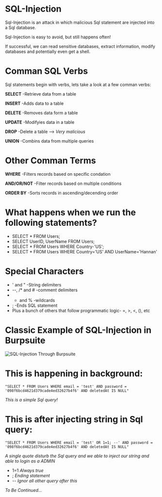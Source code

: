 # SQL-Injection
Sql-Injection is an attack in which malicious Sql statement are injected into a Sql database.

Sql-Injection is easy to avoid, but still happens often!

If successful, we can read sensitive databases, extract information, modify databases and potentially even get a shell.

# Comman SQL Verbs
Sql statements begin with verbs, lets take a look at a few comman verbs:

**SELECT** -Retrieve data from a table

**INSERT** -Adds data to a table

**DELETE** -Removes data form a table

**UPDATE** -Modifyies data in a table

**DROP** -Delete a table --> *Very malicious*

**UNION** -Combins data from multiple queries

# Other Comman Terms 
**WHERE** -Filters records based on specific condation

**AND/OR/NOT** -Filter records based on multiple conditions

**ORDER BY** -Sorts records in ascending/decending order

# What happens when we run the following statements?
* SELECT * FROM Users;
* SELECT UserID, UserName FROM Users;
* SELECT * FROM Users WHERE Country-'US';
* SELECT * FROM Users WHERE Country='US' AND UserName='Hannan'

# Special Characters
* ' and " -String delimiters
* --, /* and # -comment delimiters
* * and % -wildcards
* ; -Ends SQL statement
* Plus a bunch of others that follow programmatic logic- =, >, <, (), etc

# Classic Example of SQL-Injection in Burpsuite
![SQL-Injection Through Burpsuite](https://user-images.githubusercontent.com/52100180/74091536-5bb2ec80-4ada-11ea-946d-63f975a8f033.JPG)
# This is happening in background:
```
"SELECT * FROM Users WHERE email = 'test' AND password = '098f6bcd4621d379cade4ed32627b4f6' AND deletedAt IS NULL"
```
*This is a simple Sql query!*
# This is after injecting string in Sql query:
```
"SELECT * FROM Users WHERE email = 'test' OR 1=1; --' AND password = '098f6bcd4621d379cade4ed32627b4f6' AND deletedAt IS NULL"
```
*A single quote disturb the Sql query and we able to inject our string and able to login as a ADMIN* 
* 1=1 *Always true*
* ; *Ending statement*
* -- *Ignor all other query after this*

*To Be Continued...*
